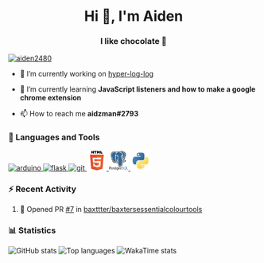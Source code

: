 <h1 align="center">Hi 👋, I'm Aiden</h1>
<h3 align="center">I like chocolate 🍫</h3>

<p align="left"> <a href="https://github.com/ryo-ma/github-profile-trophy"><img src="https://github-profile-trophy.vercel.app/?username=aiden2480&theme=gruvbox" alt="aiden2480" /></a> </p>

- 🔭 I’m currently working on <!--START_SECTION:current-->[hyper-log-log](https://github.com/aiden2480/hyper-log-log)<!--END_SECTION:current-->

- 🌱 I’m currently learning **JavaScript listeners and how to make a google chrome extension**

- 📫 How to reach me **aidzman#2793**


### :toolbox: Languages and Tools
<p align="left"> <a href="https://www.arduino.cc/" target="_blank"> <img src="https://cdn.worldvectorlogo.com/logos/arduino-1.svg" alt="arduino" width="40" height="40"/> </a> <a href="https://flask.palletsprojects.com/" target="_blank"> <img src="https://www.vectorlogo.zone/logos/pocoo_flask/pocoo_flask-icon.svg" alt="flask" width="40" height="40"/> </a> <a href="https://git-scm.com/" target="_blank"> <img src="https://www.vectorlogo.zone/logos/git-scm/git-scm-icon.svg" alt="git" width="40" height="40"/> </a> <a href="https://www.w3.org/html/" target="_blank"> <img src="https://raw.githubusercontent.com/devicons/devicon/master/icons/html5/html5-original-wordmark.svg" alt="html5" width="40" height="40"/> </a> <a href="https://www.postgresql.org" target="_blank"> <img src="https://raw.githubusercontent.com/devicons/devicon/master/icons/postgresql/postgresql-original-wordmark.svg" alt="postgresql" width="40" height="40"/> </a> <a href="https://www.python.org" target="_blank"> <img src="https://raw.githubusercontent.com/devicons/devicon/master/icons/python/python-original.svg" alt="python" width="40" height="40"/> </a></p>

### :zap: Recent Activity
<!--START_SECTION:activity-->
1. 💪 Opened PR [#7](https://github.com/baxttter/baxtersessentialcolourtools/pull/7) in [baxttter/baxtersessentialcolourtools](https://github.com/baxttter/baxtersessentialcolourtools)
<!--END_SECTION:activity-->

### :bar_chart: Statistics
![GitHub stats](https://github-readme-stats.vercel.app/api?username=aiden2480&show_icons=true&theme=gruvbox)
![Top languages](https://github-readme-stats.vercel.app/api/top-langs?username=aiden2480&theme=gruvbox&layout=compact)
![WakaTime stats](https://github-readme-stats.vercel.app/api/wakatime?username=6662308e-9ed9-44c5-b0dd-3685acd8893a&theme=gruvbox&layout=compact)
